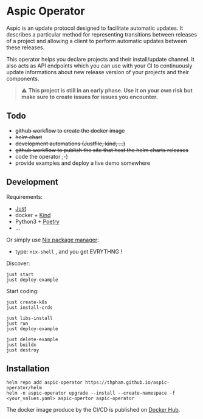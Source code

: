 # Aspic Operator

Aspic is an update protocol designed to facilitate automatic updates. It describes a particular method for representing transitions between releases of a project and allowing a client to perform automatic updates between these releases.

This operator helps you declare projects and their install/update channel. It also acts as API endpoints which you can use with your CI to continuously update informations about new release version of your projects and their components.


> :warning: **This project is still in an early phase. Use it on your own risk but make sure to create issues for issues you encounter.**

## Todo

- ~~github workflow to create the docker image~~
- ~~helm chart~~
- ~~development automations (Justfile, kind, ...)~~
- ~~github workflow to publish the site that host the helm charts releases~~
- code the operator ;-)
- provide examples and deploy a live demo somewhere


## Development

Requirements:

- [Just](https://github.com/casey/just)
- docker + [Kind](https://github.com/kubernetes-sigs/kind)
- Python3 + [Poetry](https://python-poetry.org/)
- ...

Or simply use [Nix package manager](https://nixos.org/download.html#download-nix):

- type: `nix-shell` , and you get EVRYTHNG !

Discover:

```
just start
just deploy-example
```

Start coding:

```
just create-k8s
just install-crds

just libs-install
just run
just deploy-example

just delete-example
just buildx
just destroy
```

## Installation

```
helm repo add aspic-operator https://thpham.github.io/aspic-operator/helm
helm -n aspic-operator upgrade --install --create-namespace -f <your_values.yaml> aspic-opertor aspic-operator
```

The docker image produce by the CI/CD is published on [Docker Hub](https://hub.docker.com/repository/docker/tpham/aspic-operator).
